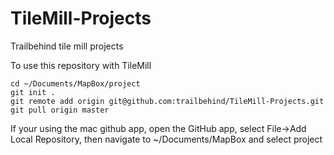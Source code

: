 TileMill-Projects
=================

Trailbehind tile mill projects

To use this repository with TileMill

    cd ~/Documents/MapBox/project
    git init .
    git remote add origin git@github.com:trailbehind/TileMill-Projects.git
    git pull origin master

If your using the mac github app, open the GitHub app, select File->Add Local Repository, then navigate to ~/Documents/MapBox and select project
